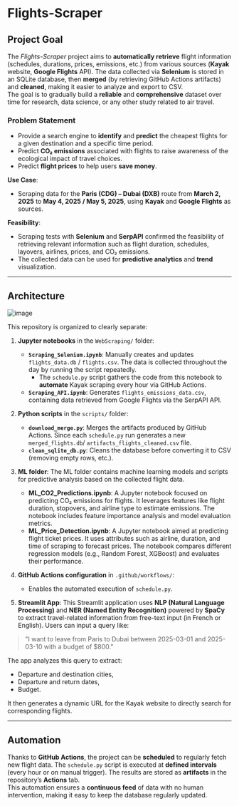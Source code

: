 # Flights-Scraper

## Project Goal
The *Flights-Scraper* project aims to **automatically retrieve** flight information (schedules, durations, prices, emissions, etc.) from various sources (**Kayak** website, **Google Flights** API). The data collected via **Selenium** is stored in an SQLite database, then **merged** (by retrieving GitHub Actions artifacts) and **cleaned**, making it easier to analyze and export to CSV.  
The goal is to gradually build a **reliable** and **comprehensive** dataset over time for research, data science, or any other study related to air travel.

### Problem Statement
- Provide a search engine to **identify** and **predict** the cheapest flights for a given destination and a specific time period.  
- Predict **CO₂ emissions** associated with flights to raise awareness of the ecological impact of travel choices.  
- Predict **flight prices** to help users **save money**.

**Use Case**:  
- Scraping data for the **Paris (CDG) – Dubai (DXB)** route from **March 2, 2025** to **May 4, 2025 / May 5, 2025**, using **Kayak** and **Google Flights** as sources.

**Feasibility**:  
- Scraping tests with **Selenium** and **SerpAPI** confirmed the feasibility of retrieving relevant information such as flight duration, schedules, layovers, airlines, prices, and CO₂ emissions.  
- The collected data can be used for **predictive analytics** and **trend** visualization.

---

## Architecture


![image](https://github.com/user-attachments/assets/09ae1e84-c941-4036-b847-297ea32563ae)



This repository is organized to clearly separate:

1. **Jupyter notebooks** in the `WebScraping/` folder:  
   - **`Scraping_Selenium.ipynb`**: Manually creates and updates `flights_data.db` / `flights.csv`. The data is collected throughout the day by running the script repeatedly.  
     - The `schedule.py` script gathers the code from this notebook to **automate** Kayak scraping every hour via GitHub Actions.  
   - **`Scraping_API.ipynb`**: Generates `flights_emissions_data.csv`, containing data retrieved from Google Flights via the SerpAPI API.

2. **Python scripts** in the `scripts/` folder:  
   - **`download_merge.py`**: Merges the artifacts produced by GitHub Actions. Since each `schedule.py` run generates a new `merged_flights.db`/ `artifacts_flights_cleaned.csv` file.  
   - **`clean_sqlite_db.py`**: Cleans the database before converting it to CSV (removing empty rows, etc.).

3. **ML folder**: The ML folder contains machine learning models and scripts for predictive analysis based on the collected flight data.
   - **ML_CO2_Predictions.ipynb**: A Jupyter notebook focused on predicting CO₂ emissions for flights. It leverages features like flight duration, stopovers, and airline type to estimate emissions. The notebook includes feature importance analysis and model evaluation metrics.
   - **ML_Price_Detection.ipynb**: A Jupyter notebook aimed at predicting flight ticket prices. It uses attributes such as airline, duration, and time of scraping to forecast prices. The notebook compares different regression models (e.g., Random Forest, XGBoost) and evaluates their performance.

4. **GitHub Actions configuration** in `.github/workflows/`:  
   - Enables the automated execution of `schedule.py`.

5. **Streamlit App**: This Streamlit application uses **NLP (Natural Language Processing)** and **NER (Named Entity Recognition)** powered by **SpaCy** to extract travel-related information from free-text input (in French or English). Users can input a query like:
> "I want to leave from Paris to Dubai between 2025-03-01 and 2025-03-10 with a budget of $800."

The app analyzes this query to extract:
- Departure and destination cities,
- Departure and return dates,
- Budget.

It then generates a dynamic URL for the Kayak website to directly search for corresponding flights.

---

## Automation
Thanks to **GitHub Actions**, the project can be **scheduled** to regularly fetch new flight data. The `schedule.py` script is executed at **defined intervals** (every hour or on manual trigger). The results are stored as **artifacts** in the repository’s **Actions** tab.  
This automation ensures a **continuous feed** of data with no human intervention, making it easy to keep the database regularly updated.
